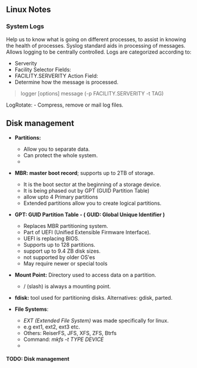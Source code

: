 ## Linux Notes

### System Logs

Help us to know what is going on different processes, to assist in knowing the health of processes.
Syslog standard aids in processing of messages. Allows logging to be centrally controlled.
Logs are categorized according to:
  - Serverity
  - Facility
Selector Fields:
  - FACILITY.SERVERITY
Action Field:
 - Determine how the message is processed.

  > logger [options] message (-p FACILITY.SERVERITY -t TAG)

LogRotate: - Compress, remove or mail log files.

## Disk management
- **Partitions:**
  - Allow you to separate data.
  - Can protect the whole system.
  -
- **MBR: master boot record**; supports up to 2TB of storage.
  - It is the boot sector at the beginning of a storage device.
  - It is being phased out by GPT (GUID Partition Table)
  - allow upto 4 Primary partitions
  - Extended partitions allow you to create logical partitions.

- **GPT: GUID Partition Table - ( GUID: Global Unique Identifier )**
  - Replaces MBR partitioning system.
  - Part of UEFI (Unified Extensible Firmware Interface).
  - UEFI is replacing BIOS.
  - Supports up to 128 partitions.
  - support up to 9.4 ZB disk sizes.
  - not supported by older OS'es
  - May require newer or special tools

- **Mount Point:** Directory used to access data on a partition.
  - / (slash) is always a mounting point.

- **fdisk:** tool used for partitioning disks.
  Alternatives: gdisk, parted.
- **File Systems**:
   - *EXT (Extended File System)* was made specifically for linux.
   - e.g ext1, ext2, ext3 etc.
   - Others: ReiserFS, JFS, XFS, ZFS, Btrfs
   - Command: *mkfs -t TYPE DEVICE*
   - 
   
   
#### TODO: Disk management


  

